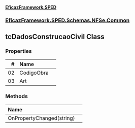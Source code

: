 #### [EficazFramework.SPED](EficazFrameworkSPED.md 'EficazFramework SPED')
### [EficazFramework.SPED.Schemas.NFSe.Common](EficazFramework.SPED.Schemas.NFSe.Common.md 'EficazFramework.SPED.Schemas.NFSe.Common')

## tcDadosConstrucaoCivil Class
### Properties

| # | Name | |
| ---: | :--- | :--- |
| 02 | CodigoObra |  |
| 03 | Art |  |
### Methods

| Name | |
| :--- | :--- |
| OnPropertyChanged(string) |  |
